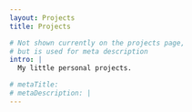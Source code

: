 ```yaml
---
layout: Projects
title: Projects

# Not shown currently on the projects page,
# but is used for meta description
intro: |
  My little personal projects.

# metaTitle:
# metaDescription: |
---
```

